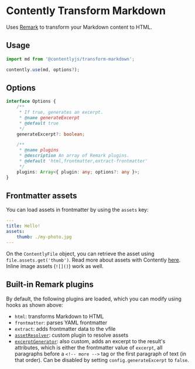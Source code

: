 # Contently Transform Markdown

Uses [Remark](https://github.com/remarkjs/remark) to transform your Markdown content to HTML.

## Usage

```ts
import md from '@contentlyjs/transform-markdown';

contently.use(md, options?);
```

## Options

```ts
interface Options {
	/**
	 * If true, generates an excerpt.
	 * @name generateExcerpt
	 * @default true
	 */
	generateExcerpt?: boolean;

	/**
	 * @name plugins
	 * @description An array of Remark plugins.
	 * @default 'html,frontmatter,extract-frontmatter'
	 */
	plugins: Array<{ plugin: any; options?: any }>;
}
```

## Frontmatter assets

You can load assets in frontmatter by using the `assets` key:

```yaml
---
title: Hello!
assets:
	thumb: ./my-photo.jpg
---
```

On the `ContentlyFile` object, you can retrieve the asset using `file.assets.get('thumb')`. Read more about assets with Contently [here](https://github.com/krmax44/contently/tree/main/packages/contently#assets). Inline image assets (`![]()`) work as well.

## Built-in Remark plugins

By default, the following plugins are loaded, which you can modify using hooks as shown above:

- `html`: transforms Markdown to HTML
- `frontmatter`: parses YAML frontmatter
- `extract`: adds frontmatter data to the vfile
- [`assetResolver`](https://github.com/krmax44/contently/blob/main/packages/transform-markdown/src/plugins/assetResolver.ts): custom plugin to resolve assets
- [`excerptGenerator`](https://github.com/krmax44/contently/blob/main/packages/transform-markdown/src/excerptGenerator.ts): also custom, adds an excerpt to the result's attributes, which is either the frontmatter value of `excerpt`, all paragraphs before a `<!-- more -->` tag or the first paragraph of text (in that order). Can be disabled by setting `config.generateExcerpt` to `false`.
